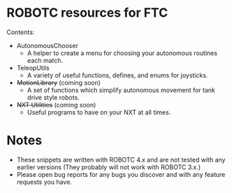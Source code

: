 ROBOTC resources for FTC
==========================
Contents:
* AutonomousChooser
    * A helper to create a menu for choosing your autonomous routines each match. 
* TeleopUtils
    * A variety of useful functions, defines, and enums for joysticks.
* ~~MotionLibrary~~ (coming soon)
    * A set of functions which simplify autonomous movement for tank drive style robots.
* ~~NXT Utilities~~ (coming soon)
    * Useful programs to have on your NXT at all times.

Notes
=====
* These snippets are written with ROBOTC 4.x and are not tested with any earlier versions (They probably will not work with ROBOTC 3.x.)
* Please open bug reports for any bugs you discover and with any feature requests you have.
